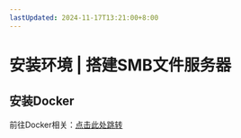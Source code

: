```yaml
---
lastUpdated: 2024-11-17T13:21:00+8:00
---
```


# 安装环境 | 搭建SMB文件服务器

## 安装Docker

前往Docker相关：[点击此处跳转](/Docker/)